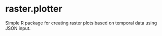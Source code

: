 raster.plotter
==============

Simple R package for creating raster plots based on temporal data using JSON input.
